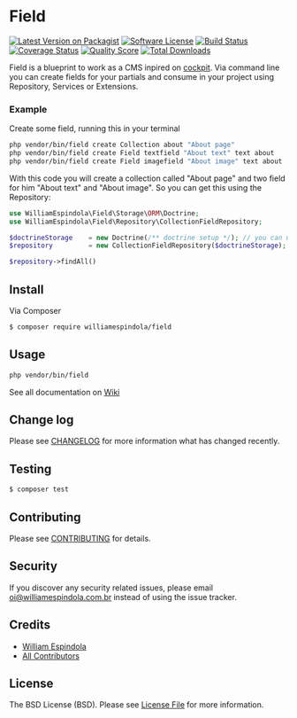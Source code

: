 # Field

[![Latest Version on Packagist][ico-version]][link-packagist]
[![Software License][ico-license]](LICENSE.md)
[![Build Status][ico-travis]][link-travis]
[![Coverage Status][ico-scrutinizer]][link-scrutinizer]
[![Quality Score][ico-code-quality]][link-code-quality]
[![Total Downloads][ico-downloads]][link-downloads]

Field is a blueprint to work as a CMS inpired on [cockpit](http://getcockpit.com/).
Via command line you can create fields for your partials and consume in your project using Repository, Services or Extensions.

### Example

Create some field, running this in your terminal
```bash
php vendor/bin/field create Collection about "About page"
php vendor/bin/field create Field textfield "About text" text about
php vendor/bin/field create Field imagefield "About image" text about
```

With this code you will create a collection called "About page" and two field for him "About text" and "About image". So you can get this using the Repository:
```php
use WilliamEspindola\Field\Storage\ORM\Doctrine;
use WilliamEspindola\Field\Repository\CollectionFieldRepository;

$doctrineStorage    = new Doctrine(/** doctrine setup */); // you can uss orther ORM as you want
$repository         = new CollectionFieldRepository($doctrineStorage);

$repository->findAll()
```

## Install

Via Composer

``` bash
$ composer require williamespindola/field
```

## Usage

``` bash
php vendor/bin/field
```

See all documentation on [Wiki](https://github.com/williamespindola/field/wiki)

## Change log

Please see [CHANGELOG](CHANGELOG.md) for more information what has changed recently.

## Testing

``` bash
$ composer test
```

## Contributing

Please see [CONTRIBUTING](CONTRIBUTING.md) for details.

## Security

If you discover any security related issues, please email oi@williamespindola.com.br instead of using the issue tracker.

## Credits

- [William Espindola][link-author]
- [All Contributors][link-contributors]

## License

The BSD License (BSD). Please see [License File](LICENSE.md) for more information.

[ico-version]: https://img.shields.io/packagist/v/williamespindola/field.svg?style=flat-square
[ico-license]: https://img.shields.io/badge/license-BSD-brightgreen.svg?style=flat-square
[ico-travis]: https://img.shields.io/travis/williamespindola/field/master.svg?style=flat-square
[ico-scrutinizer]: https://img.shields.io/scrutinizer/coverage/g/williamespindola/field.svg?style=flat-square
[ico-code-quality]: https://img.shields.io/scrutinizer/g/williamespindola/field.svg?style=flat-square
[ico-downloads]: https://img.shields.io/packagist/dt/williamespindola/field.svg?style=flat-square

[link-packagist]: https://packagist.org/packages/williamespindola/field
[link-travis]: https://travis-ci.org/williamespindola/field
[link-scrutinizer]: https://scrutinizer-ci.com/g/williamespindola/field/code-structure
[link-code-quality]: https://scrutinizer-ci.com/g/williamespindola/field
[link-downloads]: https://packagist.org/packages/williamespindola/field
[link-author]: https://github.com/williamespindola
[link-contributors]: ../../contributors
